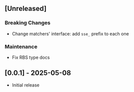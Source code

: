 ## [Unreleased]

### Breaking Changes

- Change matchers' interface: add `sse_` prefix to each one

### Maintenance

- Fix RBS type docs

## [0.0.1] - 2025-05-08

- Initial release
